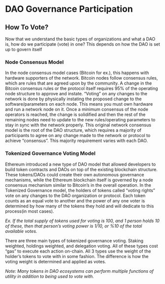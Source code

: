 # DAO Governance Participation

## How To Vote?

Now that we understand the basic types of organizations and what a DAO is, how do
we participate (vote) in one? This depends on how the DAO is set up to govern itself

### Node Consensus Model
In the node consensus model cases (Bitcoin for ex.), this happens with hardware supporters
of the network. Bitcoin nodes follow consensus rules, which are rules that are agreed upon
by the community. A change in the Bitcoin consensus rules or the protocol itself requires
95% of the operating node structure to approve and instate. “Voting” on any changes to the
network is done by physically instating the proposed change to the software/parameters on
each node. This means you must own hardware and run a network node on it. Once a
minimum consensus of the node operators is reached, the change is solidified and then the
rest of the remaining nodes need to update to the new rules/operating parameters to stay
in sync with the network properly.
This original network consensus model is the root of the DAO structure, which requires a
majority of participants to agree on any change made to the network or protocol to achieve
“consensus”. This majority requirement varies with each DAO.

### Tokenized Governance Voting Model

Ethereum introduced a new type of DAO model that allowed developers to build token
contracts and DAOs on top of the existing blockchain structure. These tokens/DAOs could
create their own autonomous governance mechanisms, while the Ethereum blockchain
itself is governed by a node consensus mechanism similar to Bitcoin’s in the overall
operation.
In the Tokenized Governance model, the holders of tokens called “voting rights” vote on
any changes to the DAO organization or protocol. Each token counts as an equal vote to
another and the power of any one voter is determined by how many of the tokens they
hold and will dedicate to this process(in most cases).

*Ex. If the total supply of tokens used for voting is 100, and 1 person holds 10 of these, then that
person’s voting power is 1/10, or %10 of the total available votes.*

There are three main types of tokenized governance voting. Staking weighted, holdings
weighted, and delegation voting. All of these types cost “gas” to execute each action
on-chain. All 3 types use the weight of the holder’s tokens to vote with in some fashion.
The difference is how the voting weight is determined and applied as votes.

*Note: Many tokens in DAO ecosystems can perform multiple functions of utility in addition to
being used to vote with.*
